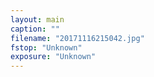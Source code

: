 ```yaml
---
layout: main
caption: ""
filename: "20171116215042.jpg"
fstop: "Unknown"
exposure: "Unknown"
---
```

